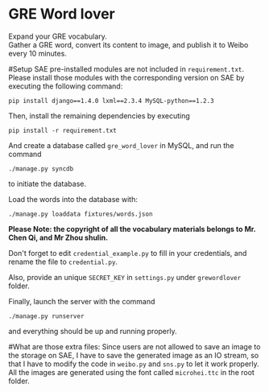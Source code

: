 GRE Word lover
================
Expand your GRE vocabulary.  
Gather a GRE word, convert its content to image, and publish it to Weibo every 10 minutes.

#Setup
SAE pre-installed modules are not included in `requirement.txt`. Please install those modules with the corresponding version on SAE by executing the following command:

```
pip install django==1.4.0 lxml==2.3.4 MySQL-python==1.2.3
```

Then, install the remaining dependencies by executing

```
pip install -r requirement.txt
```

And create a database called `gre_word_lover` in MySQL, and run the command
```
./manage.py syncdb
```
to initiate the database.

Load the words into the database with:
```
./manage.py loaddata fixtures/words.json
```

__Please Note: the copyright of all the vocabulary materials belongs to Mr. Chen Qi, and Mr Zhou shulin.__

Don't forget to edit `credential_example.py` to fill in your credentials, and rename the file to `credential.py`.

Also, provide an unique `SECRET_KEY` in `settings.py` under `grewordlover` folder.

Finally, launch the server with the command
```
./manage.py runserver
```
and everything should be up and running properly.

#What are those extra files:
Since users are not allowed to save an image to the storage on SAE, I have to save the generated image as an IO stream, so that I have to modify the code in `weibo.py` and `sns.py` to let it work properly.
All the images are generated using the font called `microhei.ttc` in the root folder.
